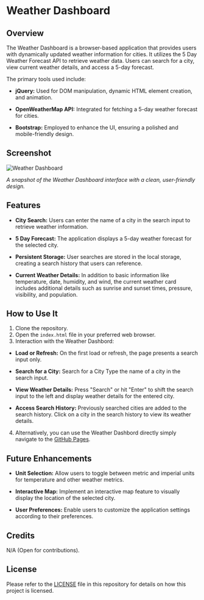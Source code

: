 # Weather Dashboard

## Overview

The Weather Dashboard is a browser-based application that provides users with dynamically updated weather information for cities. It utilizes the 5 Day Weather Forecast API to retrieve weather data. Users can search for a city, view current weather details, and access a 5-day forecast.

The primary tools used include:

- **jQuery:** Used for DOM manipulation, dynamic HTML element creation, and animation.

- **OpenWeatherMap API:** Integrated for fetching a 5-day weather forecast for cities.

- **Bootstrap:** Employed to enhance the UI, ensuring a polished and mobile-friendly design.


## Screenshot

![Weather Dashboard](./assets/images/weather-dashboard.png)

*A snapshot of the Weather Dashboard interface with a clean, user-friendly design.*


## Features

- **City Search:** Users can enter the name of a city in the search input to retrieve weather information.

- **5 Day Forecast:** The application displays a 5-day weather forecast for the selected city.

- **Persistent Storage:** User searches are stored in the local storage, creating a search history that users can reference.

- **Current Weather Details:** In addition to basic information like temperature, date, humidity, and wind, the current weather card includes additional details such as sunrise and sunset times, pressure, visibility, and population.

## How to Use It

1. Clone the repository.
2. Open the `index.html` file in your preferred web browser.
3. Interaction with the Weather Dashbord:
  - **Load or Refresh:** On the first load or refresh, the page presents a search input only.
  
  - **Search for a City:** Search for a City Type the name of a city in the search input.
      
  - **View Weather Details:** Press "Search" or hit "Enter" to shift the search input to the left and display weather details for the entered city.

  - **Access Search History:** Previously searched cities are added to the search history. Click on a city in the search history to view its weather details.

4. Alternatively, you can use the Weather Dashbord directly simply navigate to the [GitHub Pages](https://martindocs.github.io/mtatarski-weather-dashboard/).

## Future Enhancements

- **Unit Selection:** Allow users to toggle between metric and imperial units for temperature and other weather metrics.

- **Interactive Map:** Implement an interactive map feature to visually display the location of the selected city.

- **User Preferences:** Enable users to customize the application settings according to their preferences.

## Credits

N/A (Open for contributions).

## License

Please refer to the [LICENSE](./LICENSE.md) file in this repository for details on how this project is licensed.
